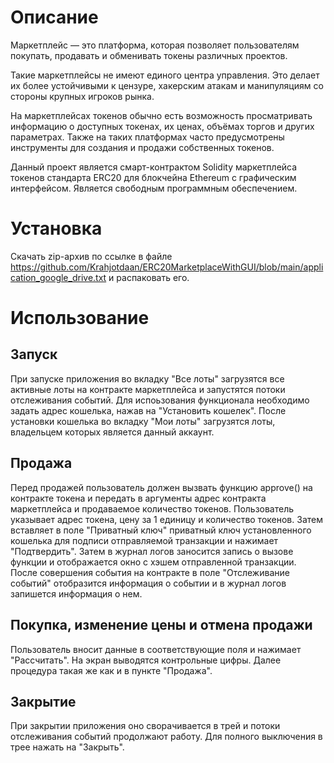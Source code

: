 # Описание
Маркетплейс — это платформа, которая позволяет пользователям покупать, продавать и обменивать токены различных проектов.

Такие маркетплейсы не имеют единого центра управления. Это делает их более устойчивыми к цензуре, хакерским атакам и манипуляциям со стороны крупных игроков рынка.

На маркетплейсах токенов обычно есть возможность просматривать информацию о доступных токенах, их ценах, объёмах торгов и других параметрах. Также на таких платформах часто предусмотрены инструменты для создания и продажи собственных токенов.

Данный проект является смарт-контрактом Solidity маркетплейса токенов стандарта ERC20 для блокчейна Ethereum с графическим интерфейсом. Является свободным программным обеспечением.

# Установка
Скачать zip-архив по ссылке в файле https://github.com/Krahjotdaan/ERC20MarketplaceWithGUI/blob/main/application_google_drive.txt и распаковать его.

# Использование
## Запуск
При запуске приложения во вкладку "Все лоты" загрузятся все активные лоты на контракте маркетплейса и запустятся потоки отслеживания событий. Для испоьзования функционала необходимо задать адрес кошелька, нажав на "Установить кошелек". После установки кошелька во вкладку "Мои лоты" загрузятся лоты, владельцем которых является данный аккаунт.
## Продажа
Перед продажей пользователь должен вызвать функцию approve() на контракте токена и передать в аргументы адрес контракта маркетплейса и продаваемое количество токенов. Пользователь указывает адрес токена, цену за 1 единицу и количество токенов. Затем вставляет в поле "Приватный ключ" приватный ключ установленного кошелька для подписи отправляемой транзакции и нажимает "Подтвердить". Затем в журнал логов заносится запись о вызове функции и отображается окно с хэшем отправленной транзакции. После совершения события на контракте в поле "Отслеживание событий" отобразится информация о событии и в журнал логов запишется информация о нем.
## Покупка, изменение цены и отмена продажи
Пользователь вносит данные в соответствующие поля и нажимает "Рассчитать". На экран выводятся контрольные цифры. Далее процедура такая же как и в пункте "Продажа".
## Закрытие
При закрытии приложения оно сворачивается в трей и потоки отслеживания событий продолжают работу. Для полного выключения в трее нажать на "Закрыть".
